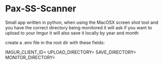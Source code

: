 # Pax-SS-Scanner
Small app written in python, when using the MacOSX screen shot tool and you have the correct directory being monitored 
it will ask if you want to upload to your Imgur it will also save it locally by year and month


create a .env file in the root dir with these fields:

IMGUR_CLIENT_ID=
UPLOAD_DIRECTORY=
SAVE_DIRECTORY=
MONITOR_DIRECTORY=

